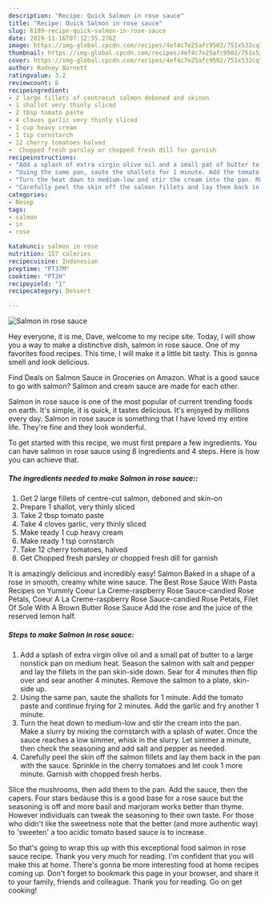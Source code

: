 ```yaml
---
description: "Recipe: Quick Salmon in rose sauce"
title: "Recipe: Quick Salmon in rose sauce"
slug: 6199-recipe-quick-salmon-in-rose-sauce
date: 2019-11-16T07:12:55.276Z
image: https://img-global.cpcdn.com/recipes/4ef4c7e25afc9502/751x532cq70/salmon-in-rose-sauce-recipe-main-photo.jpg
thumbnail: https://img-global.cpcdn.com/recipes/4ef4c7e25afc9502/751x532cq70/salmon-in-rose-sauce-recipe-main-photo.jpg
cover: https://img-global.cpcdn.com/recipes/4ef4c7e25afc9502/751x532cq70/salmon-in-rose-sauce-recipe-main-photo.jpg
author: Rodney Barnett
ratingvalue: 3.2
reviewcount: 8
recipeingredient:
- 2 large fillets of centrecut salmon deboned and skinon
- 1 shallot very thinly sliced
- 2 tbsp tomato paste
- 4 cloves garlic very thinly sliced
- 1 cup heavy cream
- 1 tsp cornstarch
- 12 cherry tomatoes halved
-  Chopped fresh parsley or chopped fresh dill for garnish
recipeinstructions:
- "Add a splash of extra virgin olive oil and a small pat of butter to a large nonstick pan on medium heat. Season the salmon with salt and pepper and lay the fillets in the pan skin-side down. Sear for 4 minutes then flip over and sear another 4 minutes. Remove the salmon to a plate, skin-side up."
- "Using the same pan, saute the shallots for 1 minute. Add the tomato paste and continue frying for 2 minutes. Add the garlic and fry another 1 minute."
- "Turn the heat down to medium-low and stir the cream into the pan. Make a slurry by mixing the cornstarch with a splash of water. Once the sauce reaches a low simmer, whisk in the slurry. Let simmer a minute, then check the seasoning and add salt and pepper as needed."
- "Carefully peel the skin off the salmon fillets and lay them back in the pan with the sauce. Sprinkle in the cherry tomatoes and let cook 1 more minute. Garnish with chopped fresh herbs."
categories:
- Resep
tags:
- salmon
- in
- rose

katakunci: salmon in rose
nutrition: 157 calories
recipecuisine: Indonesian
preptime: "PT37M"
cooktime: "PT2H"
recipeyield: "1"
recipecategory: Dessert

---
```



![Salmon in rose sauce](https://img-global.cpcdn.com/recipes/4ef4c7e25afc9502/751x532cq70/salmon-in-rose-sauce-recipe-main-photo.jpg)

Hey everyone, it is me, Dave, welcome to my recipe site. Today, I will show you a way to make a distinctive dish, salmon in rose sauce. One of my favorites food recipes. This time, I will make it a little bit tasty. This is gonna smell and look delicious.

Find Deals on Salmon Sauce in Groceries on Amazon. What is a good sauce to go with salmon? Salmon and cream sauce are made for each other.

Salmon in rose sauce is one of the most popular of current trending foods on earth. It's simple, it is quick, it tastes delicious. It's enjoyed by millions every day. Salmon in rose sauce is something that I have loved my entire life. They're fine and they look wonderful.


To get started with this recipe, we must first prepare a few ingredients. You can have salmon in rose sauce using 8 ingredients and 4 steps. Here is how you can achieve that.

##### The ingredients needed to make Salmon in rose sauce::

1. Get 2 large fillets of centre-cut salmon, deboned and skin-on
1. Prepare 1 shallot, very thinly sliced
1. Take 2 tbsp tomato paste
1. Take 4 cloves garlic, very thinly sliced
1. Make ready 1 cup heavy cream
1. Make ready 1 tsp cornstarch
1. Take 12 cherry tomatoes, halved
1. Get  Chopped fresh parsley or chopped fresh dill for garnish


It is amazingly delicious and incredibly easy! Salmon Baked in a shape of a rose in smooth, creamy white wine sauce. The Best Rose Sauce With Pasta Recipes on Yummly Coeur La Creme-raspberry Rose Sauce-candied Rose Petals, Coeur A La Creme-raspberry Rose Sauce-candied Rose Petals, Filet Of Sole With A Brown Butter Rose Sauce Add the rose and the juice of the reserved lemon half. 

##### Steps to make Salmon in rose sauce:

1. Add a splash of extra virgin olive oil and a small pat of butter to a large nonstick pan on medium heat. Season the salmon with salt and pepper and lay the fillets in the pan skin-side down. Sear for 4 minutes then flip over and sear another 4 minutes. Remove the salmon to a plate, skin-side up.
1. Using the same pan, saute the shallots for 1 minute. Add the tomato paste and continue frying for 2 minutes. Add the garlic and fry another 1 minute.
1. Turn the heat down to medium-low and stir the cream into the pan. Make a slurry by mixing the cornstarch with a splash of water. Once the sauce reaches a low simmer, whisk in the slurry. Let simmer a minute, then check the seasoning and add salt and pepper as needed.
1. Carefully peel the skin off the salmon fillets and lay them back in the pan with the sauce. Sprinkle in the cherry tomatoes and let cook 1 more minute. Garnish with chopped fresh herbs.


Slice the mushrooms, then add them to the pan. Add the sauce, then the capers. Four stars bedause this is a good base for a rose sauce but the seasoning is off and more basil and marjoram works better than thyme. However individuals can tweak the seasoning to their own taste. For those who didn&#39;t like the sweetness note that the better (and more authentic way) to &#39;sweeten&#39; a too acidic tomato based sauce is to increase. 

So that's going to wrap this up with this exceptional food salmon in rose sauce recipe. Thank you very much for reading. I'm confident that you will make this at home. There's gonna be more interesting food at home recipes coming up. Don't forget to bookmark this page in your browser, and share it to your family, friends and colleague. Thank you for reading. Go on get cooking!
